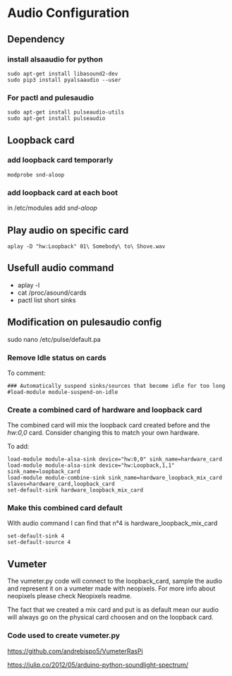 # Audio Configuration

## Dependency 
### install alsaaudio for python
```
sudo apt-get install libasound2-dev
sudo pip3 install pyalsaaudio --user
```

### For pactl and pulesaudio
```
sudo apt-get install pulseaudio-utils 
sudo apt-get install pulseaudio
```

## Loopback card
### add loopback card temporarly
```
modprobe snd-aloop
```
### add loopback card at each boot
in /etc/modules add *snd-aloop*

## Play audio on specific card
```
aplay -D "hw:Loopback" 01\ Somebody\ to\ Shove.wav
```

## Usefull audio command

- aplay -l
- cat /proc/asound/cards
- pactl list short sinks



## Modification on pulesaudio config

sudo nano /etc/pulse/default.pa

### Remove Idle status on cards
To comment:
```
### Automatically suspend sinks/sources that become idle for too long
#load-module module-suspend-on-idle
```
### Create a combined card of hardware and loopback card

The combined card will mix the loopback card created before and the *hw:0,0* card. Consider changing this to match your own hardware.

To add:
```
load-module module-alsa-sink device="hw:0,0" sink_name=hardware_card
load-module module-alsa-sink device="hw:Loopback,1,1" sink_name=loopback_card
load-module module-combine-sink sink_name=hardware_loopback_mix_card slaves=hardware_card,loopback_card
set-default-sink hardware_loopback_mix_card
```
### Make this combined card default
With audio command I can find that n°4 is hardware_loopback_mix_card
```
set-default-sink 4
set-default-source 4
```

## Vumeter

The vumeter.py code will connect to the loopback_card, sample the audio and represent it on a vumeter made with neopixels. For more info about neopixels please check Neopixels readme.

The fact that we created a mix card and put is as default mean our audio will always go on the physical card choosen and on the loopback card.

### Code used to create vumeter.py 
https://github.com/andrebispo5/VumeterRasPi

https://julip.co/2012/05/arduino-python-soundlight-spectrum/

